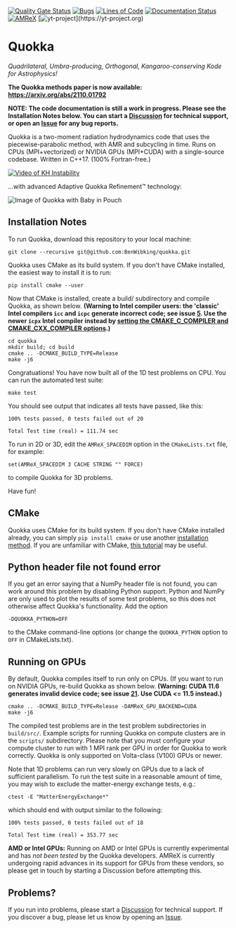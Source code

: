 [![Quality Gate Status](https://sonarcloud.io/api/project_badges/measure?project=BenWibking_TwoMomentRad&metric=alert_status&token=5049c56ffe08dcc83afd5ca4c8e0d951a2836652)](https://sonarcloud.io/dashboard?id=BenWibking_TwoMomentRad)
[![Bugs](https://sonarcloud.io/api/project_badges/measure?project=BenWibking_TwoMomentRad&metric=bugs&token=5049c56ffe08dcc83afd5ca4c8e0d951a2836652)](https://sonarcloud.io/dashboard?id=BenWibking_TwoMomentRad)
[![Lines of Code](https://sonarcloud.io/api/project_badges/measure?project=BenWibking_TwoMomentRad&metric=ncloc&token=5049c56ffe08dcc83afd5ca4c8e0d951a2836652)](https://sonarcloud.io/dashboard?id=BenWibking_TwoMomentRad)
[![Documentation Status](https://readthedocs.org/projects/quokka-code/badge/?version=latest)](https://quokka-code.readthedocs.io/en/latest/?badge=latest)
[![AMReX](https://amrex-codes.github.io/badges/powered%20by-AMReX-red.svg)](https://amrex-codes.github.io)
[![yt-project](https://img.shields.io/static/v1?label="works%20with"&message="yt"&color="blueviolet")](https://yt-project.org)

# Quokka
*Quadrilateral, Umbra-producing, Orthogonal, Kangaroo-conserving Kode for Astrophysics!*

**The Quokka methods paper is now available: https://arxiv.org/abs/2110.01792**

**NOTE: The code documentation is still a work in progress. Please see the Installation Notes below. You can start a [Discussion](https://github.com/BenWibking/quokka/discussions) for technical support, or open an [Issue](https://github.com/BenWibking/quokka/issues) for any bug reports.**

Quokka is a two-moment radiation hydrodynamics code that uses the piecewise-parabolic method, with AMR and subcycling in time. Runs on CPUs (MPI+vectorized) or NVIDIA GPUs (MPI+CUDA) with a single-source codebase. Written in C++17. (100% Fortran-free.)

[![Video of KH Instability](https://videoapi-muybridge.vimeocdn.com/animated-thumbnails/image/1f468be6-6d7b-4d53-a02c-4dd8f3ad5154.gif?ClientID=vimeo-core-prod&Date=1653705774&Signature=9bea89d5c9657180391a9538a10fd4f8f7099025)](https://vimeo.com/714653592)

...with advanced Adaptive Quokka Refinement:tm: technology:

![Image of Quokka with Baby in Pouch](extern/quokka2.png)

## Installation Notes

To run Quokka, download this repository to your local machine:
```
git clone --recursive git@github.com:BenWibking/quokka.git
```
Quokka uses CMake as its build system. If you don't have CMake installed, the easiest way to install it is to run:
```
pip install cmake --user
```
Now that CMake is installed, create a build/ subdirectory and compile Quokka, as shown below. **(Warning to Intel compiler users: the 'classic' Intel compilers `icc` and `icpc` generate incorrect code; see issue [5](https://github.com/BenWibking/quokka/issues/5). Use the newer `icpx` Intel compiler instead by [setting the CMAKE_C_COMPILER and CMAKE_CXX_COMPILER options](https://cmake.org/cmake/help/latest/variable/CMAKE_LANG_COMPILER.html).)**
```
cd quokka
mkdir build; cd build
cmake .. -DCMAKE_BUILD_TYPE=Release
make -j6
```
Congratuations! You have now built all of the 1D test problems on CPU. You can run the automated test suite:
```
make test
```
You should see output that indicates all tests have passed, like this:
```
100% tests passed, 0 tests failed out of 20

Total Test time (real) = 111.74 sec
```
To run in 2D or 3D, edit the `AMReX_SPACEDIM` option in the `CMakeLists.txt` file, for example:
```
set(AMReX_SPACEDIM 3 CACHE STRING "" FORCE)
```
to compile Quokka for 3D problems.

Have fun!

## CMake
Quokka uses CMake for its build system. If you don't have CMake installed already, you can simply `pip install cmake` or use another [installation method](https://cliutils.gitlab.io/modern-cmake/chapters/intro/installing.html). If you are unfamiliar with CMake, [this tutorial](https://hsf-training.github.io/hsf-training-cmake-webpage/) may be useful.

## Python header file not found error
If you get an error saying that a NumPy header file is not found, you can work around this problem by disabling Python support. Python and NumPy are only used to plot the results of some test problems, so this does not otherwise affect Quokka's functionality. Add the option
```
-DQUOKKA_PYTHON=OFF
```
to the CMake command-line options (or change the `QUOKKA_PYTHON` option to `OFF` in CMakeLists.txt).

## Running on GPUs
By default, Quokka compiles itself to run only on CPUs. (If you want to run on NVIDIA GPUs, re-build Quokka as shown below. **(Warning: CUDA 11.6 generates invalid device code; see issue [21](https://github.com/BenWibking/quokka/issues/21). Use CUDA <= 11.5 instead.)**
```
cmake .. -DCMAKE_BUILD_TYPE=Release -DAMReX_GPU_BACKEND=CUDA
make -j6
```
The compiled test problems are in the test problem subdirectories in `build/src/`. Example scripts for running Quokka on compute clusters are in the `scripts/` subdirectory. Please note that you must configure your compute cluster to run with 1 MPI rank per GPU in order for Quokka to work correctly. Quokka is only supported on Volta-class (V100) GPUs or newer.

Note that 1D problems can run very slowly on GPUs due to a lack of sufficient parallelism. To run the test suite in a reasonable amount of time, you may wish to exclude the matter-energy exchange tests, e.g.:
```
ctest -E "MatterEnergyExchange*"
```
which should end with output similar to the following:
```
100% tests passed, 0 tests failed out of 18

Total Test time (real) = 353.77 sec
```

**AMD or Intel GPUs:** Running on AMD or Intel GPUs is currently experimental and has *not been tested* by the Quokka developers. AMReX is currently undergoing rapid advances in its support for GPUs from these vendors, so please get in touch by starting a Discussion before attempting this.

## Problems?
If you run into problems, please start a [Discussion](https://github.com/BenWibking/quokka/discussions) for technical support. If you discover a bug, please let us know by opening an [Issue](https://github.com/BenWibking/quokka/issues).
